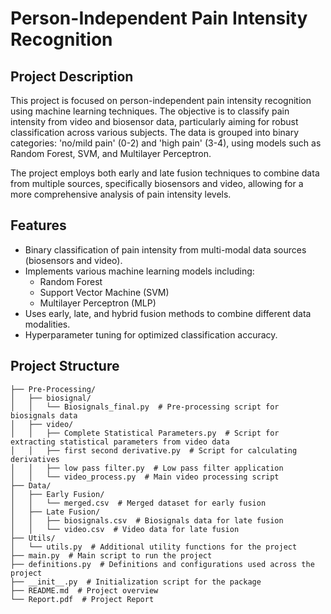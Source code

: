 

# Person-Independent Pain Intensity Recognition

## Project Description

This project is focused on person-independent pain intensity recognition using machine learning techniques. The objective is to classify pain intensity from video and biosensor data, particularly aiming for robust classification across various subjects. The data is grouped into binary categories: 'no/mild pain' (0-2) and 'high pain' (3-4), using models such as Random Forest, SVM, and Multilayer Perceptron.

The project employs both early and late fusion techniques to combine data from multiple sources, specifically biosensors and video, allowing for a more comprehensive analysis of pain intensity levels.

## Features

- Binary classification of pain intensity from multi-modal data sources (biosensors and video).
- Implements various machine learning models including:
  - Random Forest
  - Support Vector Machine (SVM)
  - Multilayer Perceptron (MLP)
- Uses early, late, and hybrid fusion methods to combine different data modalities.
- Hyperparameter tuning for optimized classification accuracy.

## Project Structure

```
├── Pre-Processing/
│   ├── biosignal/
│   │   └── Biosignals_final.py  # Pre-processing script for biosignals data
│   ├── video/
│   │   ├── Complete Statistical Parameters.py  # Script for extracting statistical parameters from video data
│   │   ├── first second derivative.py  # Script for calculating derivatives
│   │   ├── low pass filter.py  # Low pass filter application
│   │   └── video_process.py  # Main video processing script
├── Data/
│   ├── Early Fusion/
│   │   └── merged.csv  # Merged dataset for early fusion
│   ├── Late Fusion/
│   │   ├── biosignals.csv  # Biosignals data for late fusion
│   │   └── video.csv  # Video data for late fusion
├── Utils/
│   └── utils.py  # Additional utility functions for the project
├── main.py  # Main script to run the project
├── definitions.py  # Definitions and configurations used across the project
├── __init__.py  # Initialization script for the package
├── README.md  # Project overview
└── Report.pdf  # Project Report

```
